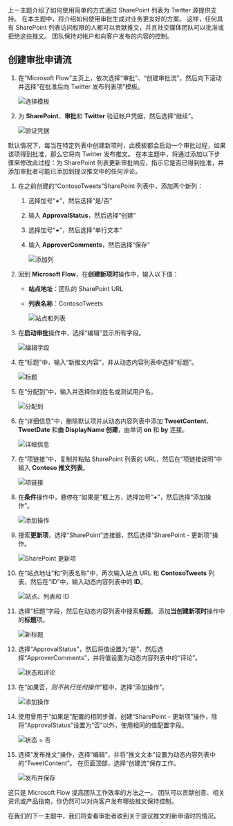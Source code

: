 上一主题介绍了如何使用简单的方式通过 SharePoint 列表为 Twitter 源提供支持。 在本主题中，将介绍如何使用审批生成对业务更友好的方案。 这样，任何具有 SharePoint 列表访问权限的人都可以贡献推文，并且社交媒体团队可以批准或拒绝这些推文。 团队保持对帐户和向客户发布的内容的控制。 

## <a name="create-an-approval-request-flow"></a>创建审批申请流
1. 在“Microsoft Flow”主页上，依次选择“审批”、“创建审批流”，然后向下滚动并选择“在批准后向 Twitter 发布列表项”模板。 
   
    ![选择模板](./media/learning-approval-center/create-approval.png)
2. 为 **SharePoint**、**审批**和 **Twitter** 验证帐户凭据，然后选择“继续”。 
   
    ![验证凭据](./media/learning-approval-center/verify-credentials.png)

默认情况下，每当在特定列表中创建新项时，此模板都会启动一个审批过程，如果该项得到批准，那么它将向 Twitter 发布推文。 在本主题中，将通过添加以下步骤来修改此过程：为 SharePoint 列表更新审批响应，指示它是否已得到批准，并添加审批者可能已添加到提议推文中的任何评论。 

1. 在之前创建的“ContosoTweets”SharePoint 列表中，添加两个新列：
   
   1. 选择加号“**+**”，然后选择“是/否”
   2. 输入 **ApprovalStatus**，然后选择“创建”
   3. 选择加号“**+**”，然后选择“单行文本”
   4. 输入 **ApproverComments**，然后选择“保存”
      
      ![添加列](./media/learning-approval-center/new-columns.png)
2. 回到 **Microsoft Flow**，在**创建新项时**操作中，输入以下值：
   
   * **站点地址**：团队的 SharePoint URL
   * **列表名称**：ContosoTweets
     
     ![站点和列表](./media/learning-approval-center/site-address.png)
3. 在**启动审批**操作中，选择“编辑”显示所有字段。 
   
    ![编辑字段](./media/learning-approval-center/edit-all-fields.png)
4. 在“标题”中，输入“新推文内容”，并从动态内容列表中选择“标题”。 
   
    ![标题](./media/learning-approval-center/tweet-title.png)
5. 在“分配到”中，输入并选择你的姓名或测试用户名。 
   
    ![分配到](./media/learning-approval-center/tweet-assigned-to.png)
6. 在“详细信息”中，删除默认项并从动态内容列表中添加 **TweetContent**、**TweetDate** 和**由 DisplayName 创建**，由单词 **on** 和 **by** 连接。 
   
    ![详细信息](./media/learning-approval-center/tweet-details.png)
7. 在“项链接”中，复制并粘贴 SharePoint 列表的 URL，然后在“项链接说明”中输入 **Contoso 推文列表**。 
   
    ![项链接](./media/learning-approval-center/tweet-item-link.png)
8. 在**条件**操作中，悬停在“如果是”框上方，选择加号“**+**”，然后选择“添加操作”。 
   
    ![添加操作](./media/learning-approval-center/add-an-action.png)
9. 搜索**更新项**，选择“SharePoint”连接器，然后选择“SharePoint - 更新项”操作。
   
    ![SharePoint 更新项](./media/learning-approval-center/update-item.png)
10. 在“站点地址”和“列表名称”中，再次输入站点 URL 和 **ContosoTweets** 列表，然后在“ID”中，输入动态内容列表中的 **ID**。 
    
     ![站点、列表和 ID](./media/learning-approval-center/address-list-id.png)
11. 选择“标题”字段，然后在动态内容列表中搜索**标题**。 添加**当创建新项时**操作中的**标题**项。 
    
     ![新标题](./media/learning-approval-center/add-title.png)
12. 选择“ApprovalStatus”，然后将值设置为“是”，然后选择“ApproverComments”，并将值设置为动态内容列表中的“评论”。 
    
     ![状态和评论](./media/learning-approval-center/approver-status.png)
13. 在“如果否，*则不执行任何操作*”框中，选择“添加操作”。
    
     ![添加操作](./media/learning-approval-center/add-a-no-action.png)
14. 使用曾用于“如果是”配置的相同步骤，创建“SharePoint - 更新项”操作，除将“ApprovalStatus”设置为“否”以外，使用相同的值配置字段。 
    
     ![状态 = 否](./media/learning-approval-center/status-no.png)
15. 选择”发布推文“操作，选择“编辑”，并将“推文文本”设置为动态内容列表中的“TweetContent”。  在页面顶部，选择“创建流”保存工作。 
    
     ![发布并保存](./media/learning-approval-center/post-tweet.png)

这只是 Microsoft Flow 提高团队工作效率的方法之一。 团队可以贡献创意、相关资讯或产品指南，你仍然可以对向客户发布哪些推文保持控制。

在我们的下一主题中，我们将查看审批者收到关于提议推文的新申请时的情况。 

